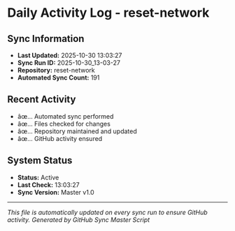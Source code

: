 ﻿# Daily Activity Log - reset-network

## Sync Information
- **Last Updated:** 2025-10-30 13:03:27
- **Sync Run ID:** 2025-10-30_13-03-27
- **Repository:** reset-network
- **Automated Sync Count:** 191

## Recent Activity
- âœ… Automated sync performed
- âœ… Files checked for changes
- âœ… Repository maintained and updated
- âœ… GitHub activity ensured

## System Status
- **Status:** Active
- **Last Check:** 13:03:27
- **Sync Version:** Master v1.0

---
*This file is automatically updated on every sync run to ensure GitHub activity.*
*Generated by GitHub Sync Master Script*
